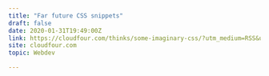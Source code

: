 ```yaml
---
title: "Far future CSS snippets"
draft: false
date: 2020-01-31T19:49:00Z
link: https://cloudfour.com/thinks/some-imaginary-css/?utm_medium=RSS&utm_source=hune
site: cloudfour.com
topic: Webdev  

---
```

